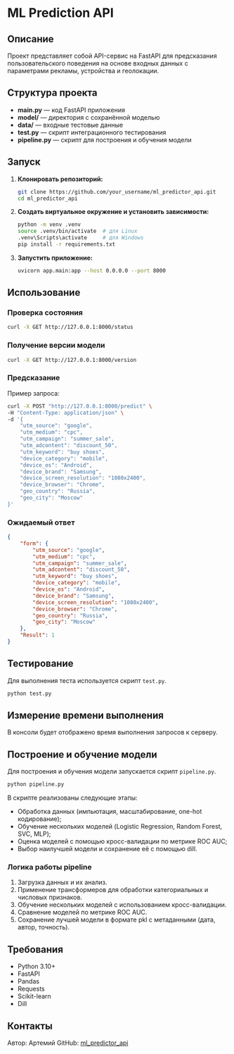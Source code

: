 # ML Prediction API

## Описание

Проект представляет собой API-сервис на FastAPI для предсказания пользовательского поведения на основе входных данных с параметрами рекламы, устройства и геолокации.

## Структура проекта

- **main.py** — код FastAPI приложения
- **model/** — директория с сохранённой моделью
- **data/** — входные тестовые данные
- **test.py** — скрипт интеграционного тестирования
- **pipeline.py** — скрипт для построения и обучения модели

## Запуск

1. **Клонировать репозиторий:**

   ```bash
   git clone https://github.com/your_username/ml_predictor_api.git
   cd ml_predictor_api
   ```

2. **Создать виртуальное окружение и установить зависимости:**

   ```bash
   python -m venv .venv
   source .venv/bin/activate  # для Linux
   .venv\Scripts\activate     # для Windows
   pip install -r requirements.txt
   ```

3. **Запустить приложение:**

   ```bash
   uvicorn app.main:app --host 0.0.0.0 --port 8000
   ```

## Использование

### Проверка состояния

```bash
curl -X GET http://127.0.0.1:8000/status
```

### Получение версии модели

```bash
curl -X GET http://127.0.0.1:8000/version
```

### Предсказание

Пример запроса:

```bash
curl -X POST "http://127.0.0.1:8000/predict" \
-H "Content-Type: application/json" \
-d '{
    "utm_source": "google",
    "utm_medium": "cpc",
    "utm_campaign": "summer_sale",
    "utm_adcontent": "discount_50",
    "utm_keyword": "buy shoes",
    "device_category": "mobile",
    "device_os": "Android",
    "device_brand": "Samsung",
    "device_screen_resolution": "1080x2400",
    "device_browser": "Chrome",
    "geo_country": "Russia",
    "geo_city": "Moscow"
}'
```

### Ожидаемый ответ

```json
{
    "form": {
        "utm_source": "google",
        "utm_medium": "cpc",
        "utm_campaign": "summer_sale",
        "utm_adcontent": "discount_50",
        "utm_keyword": "buy shoes",
        "device_category": "mobile",
        "device_os": "Android",
        "device_brand": "Samsung",
        "device_screen_resolution": "1080x2400",
        "device_browser": "Chrome",
        "geo_country": "Russia",
        "geo_city": "Moscow"
    },
    "Result": 1
}
```

## Тестирование

Для выполнения теста используется скрипт `test.py`.

```bash
python test.py
```

## Измерение времени выполнения

В консоли будет отображено время выполнения запросов к серверу.

## Построение и обучение модели

Для построения и обучения модели запускается скрипт `pipeline.py`.

```bash
python pipeline.py
```

В скрипте реализованы следующие этапы:

- Обработка данных (импьютация, масштабирование, one-hot кодирование);
- Обучение нескольких моделей (Logistic Regression, Random Forest, SVC, MLP);
- Оценка моделей с помощью кросс-валидации по метрике ROC AUC;
- Выбор наилучшей модели и сохранение её с помощью dill.

### Логика работы pipeline

1. Загрузка данных и их анализ.
2. Применение трансформеров для обработки категориальных и числовых признаков.
3. Обучение нескольких моделей с использованием кросс-валидации.
4. Сравнение моделей по метрике ROC AUC.
5. Сохранение лучшей модели в формате pkl с метаданными (дата, автор, точность).

## Требования

- Python 3.10+
- FastAPI
- Pandas
- Requests
- Scikit-learn
- Dill

## Контакты

Автор: Артемий GitHub: [ml\_predictor\_api](https://github.com/your_username/ml_predictor_api)


